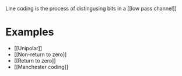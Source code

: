 Line coding is the process of distingusing bits in a [[low pass channel]] 

# Examples
- [[Unipolar]]
- [[Non-return to zero]]
- [[Return to zero]]
- [[Manchester coding]]